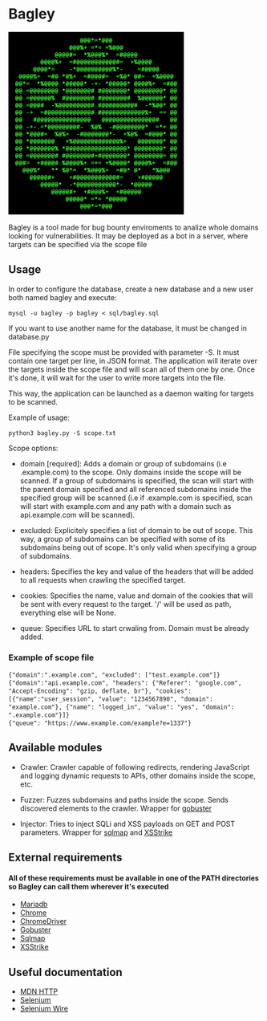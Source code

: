 # Bagley

<img src="/git%20resources/logo.png" width="350">

Bagley is a tool made for bug bounty enviroments to analize whole domains looking for vulnerabilities. It may be deployed as a bot in a server, where targets can be specified via the scope file

## Usage

In order to configure the database, create a new database and a new user both named bagley and execute:

    mysql -u bagley -p bagley < sql/bagley.sql
    
If you want to use another name for the database, it must be changed in database.py

File specifying the scope must be provided with parameter -S. It must contain one target per line, in JSON format. The application will iterate over the targets inside the scope file and will scan all of them one by one. Once it's done, it will wait for the user to write more targets into the file.

This way, the application can be launched as a daemon waiting for targets to be scanned.

Example of usage:

    python3 bagley.py -S scope.txt

Scope options:

*   domain \[required\]: Adds a domain or group of subdomains (i.e .example.com) to the scope. Only domains inside the scope will be scanned. If a group of subdomains is specified, the scan will start with the parent domain specified and all referenced subdomains inside the specified group will be scanned (i.e if .example.com is specified, scan will start with example.com and any path with a domain such as api.example.com will be scanned).

*   excluded: Explicitely specifies a list of domain to be out of scope. This way, a group of subdomains can be specified with some of its subdomains being out of scope. It's only valid when specifying a group of subdomains.

*   headers: Specifies the key and value of the headers that will be added to all requests when crawling the specified target.

*   cookies: Specifies the name, value and domain of the cookies that will be sent with every request to the target. '/' will be used as path, everything else will be None.

*   queue: Specifies URL to start crwaling from. Domain must be already added.

### Example of scope file
    {"domain":".example.com", "excluded": ["test.example.com"]}
    {"domain":"api.example.com", "headers": {"Referer": "google.com", "Accept-Encoding": "gzip, deflate, br"}, "cookies": [{"name":"user_session", "value": "1234567890", "domain": "example.com"}, {"name": "logged_in", "value": "yes", "domain": ".example.com"}]}
    {"queue": "https://www.example.com/example?e=1337"}

## Available modules
*   Crawler: Crawler capable of following redirects, rendering JavaScript and logging dynamic requests to APIs, other domains inside the scope, etc.

*   Fuzzer: Fuzzes subdomains and paths inside the scope. Sends discovered elements to the crawler. Wrapper for [gobuster](https://github.com/OJ/gobuster)

*   Injector: Tries to inject SQLi and XSS payloads on GET and POST parameters. Wrapper for [sqlmap](https://github.com/sqlmapproject/sqlmap) and [XSStrike](https://github.com/s0md3v/XSStrike)

## External requirements
#### All of these requirements must be available in one of the PATH directories so Bagley can call them wherever it's executed
*   [Mariadb](https://mariadb.com/)
*   [Chrome](https://www.google.com/chrome/)
*   [ChromeDriver](https://chromedriver.chromium.org/downloads)
*   [Gobuster](https://github.com/OJ/gobuster)
*   [Sqlmap](https://github.com/sqlmapproject/sqlmap)
*   [XSStrike](https://github.com/s0md3v/XSStrike)

## Useful documentation
*   [MDN HTTP](https://developer.mozilla.org/en-US/docs/Web/HTTP)
*   [Selenium](https://selenium-python.readthedocs.io/)
*   [Selenium Wire](https://github.com/wkeeling/selenium-wire)
